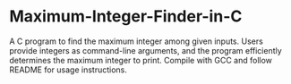 # Maximum-Integer-Finder-in-C
A C program to find the maximum integer among given inputs. Users provide integers as command-line arguments, and the program efficiently determines the maximum integer to print. Compile with GCC and follow README for usage instructions.

